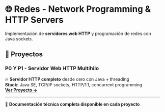 # 🌐 Redes - Network Programming & HTTP Servers

Implementación de **servidores web HTTP** y programación de redes con Java sockets.

## 📁 Proyectos

### P0 Y P1 - Servidor Web HTTP Multihilo
🔥 **Servidor HTTP completo** desde cero con Java + threading  
**Stack:** Java SE, TCP/IP sockets, HTTP/1.1, concurrent programming  
**[Ver Proyecto →](P0%20Y%20P1/)**

---
📘 **Documentación técnica completa disponible en cada proyecto**
